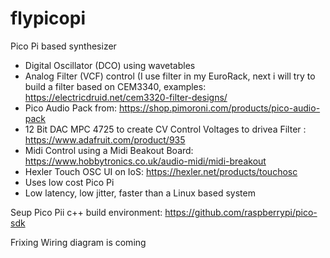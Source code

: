# flypicopi
Pico Pi based synthesizer

- Digital Oscillator (DCO) using wavetables
- Analog Filter (VCF) control (I use filter in my EuroRack, next i will try to build a filter based on CEM3340, examples:  https://electricdruid.net/cem3320-filter-designs/
- Pico Audio Pack from: https://shop.pimoroni.com/products/pico-audio-pack
- 12 Bit DAC MPC 4725 to create CV Control Voltages  to drivea Filter : https://www.adafruit.com/product/935
- Midi Control using a Midi Beakout Board: https://www.hobbytronics.co.uk/audio-midi/midi-breakout
- Hexler Touch OSC UI on IoS:  https://hexler.net/products/touchosc
- Uses low cost Pico Pi 
- Low latency, low jitter, faster than a Linux based system

Seup Pico Pii c++ build environment: https://github.com/raspberrypi/pico-sdk

Frixing Wiring diagram is coming


